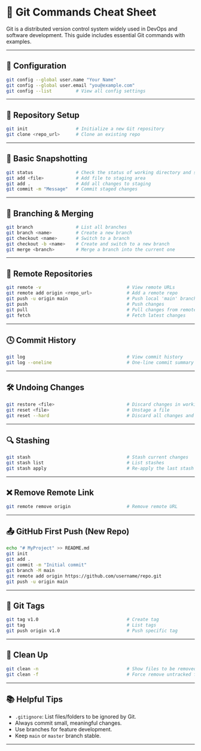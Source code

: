 
# 📘 Git Commands Cheat Sheet

Git is a distributed version control system widely used in DevOps and software development. This guide includes essential Git commands with examples.

---

## 🔧 Configuration

```bash
git config --global user.name "Your Name"
git config --global user.email "you@example.com"
git config --list         # View all config settings
```

---

## 📁 Repository Setup

```bash
git init                  # Initialize a new Git repository
git clone <repo_url>      # Clone an existing repo
```

---

## 📄 Basic Snapshotting

```bash
git status                # Check the status of working directory and staging area
git add <file>            # Add file to staging area
git add .                 # Add all changes to staging
git commit -m "Message"   # Commit staged changes
```

---

## 🔄 Branching & Merging

```bash
git branch                # List all branches
git branch <name>         # Create a new branch
git checkout <name>       # Switch to a branch
git checkout -b <name>    # Create and switch to a new branch
git merge <branch>        # Merge a branch into the current one
```

---

## 🔁 Remote Repositories

```bash
git remote -v                                # View remote URLs
git remote add origin <repo_url>             # Add a remote repo
git push -u origin main                      # Push local 'main' branch to remote
git push                                     # Push changes
git pull                                     # Pull changes from remote
git fetch                                    # Fetch latest changes
```

---

## 🕓 Commit History

```bash
git log                                      # View commit history
git log --oneline                            # One-line commit summary
```

---

## 🛠 Undoing Changes

```bash
git restore <file>                           # Discard changes in working directory
git reset <file>                             # Unstage a file
git reset --hard                             # Discard all changes and reset to last commit
```

---

## 🔍 Stashing

```bash
git stash                                    # Stash current changes
git stash list                               # List stashes
git stash apply                              # Re-apply the last stash
```

---

## ❌ Remove Remote Link

```bash
git remote remove origin                     # Remove remote URL
```

---

## 📤 GitHub First Push (New Repo)

```bash
echo "# MyProject" >> README.md
git init
git add .
git commit -m "Initial commit"
git branch -M main
git remote add origin https://github.com/username/repo.git
git push -u origin main
```

---

## 📌 Git Tags

```bash
git tag v1.0                                 # Create tag
git tag                                      # List tags
git push origin v1.0                         # Push specific tag
```

---

## 🧹 Clean Up

```bash
git clean -n                                 # Show files to be removed
git clean -f                                 # Force remove untracked files
```

---

## 📚 Helpful Tips

- `.gitignore`: List files/folders to be ignored by Git.
- Always commit small, meaningful changes.
- Use branches for feature development.
- Keep `main` or `master` branch stable.

---

